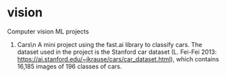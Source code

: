 # vision
Computer vision ML projects 

1. Cars\n
  A mini project using the fast.ai library to classify cars. The dataset used in the project is the Stanford car dataset (L. Fei-Fei 2013: https://ai.stanford.edu/~jkrause/cars/car_dataset.html), which contains 16,185 images of 196 classes of cars.
